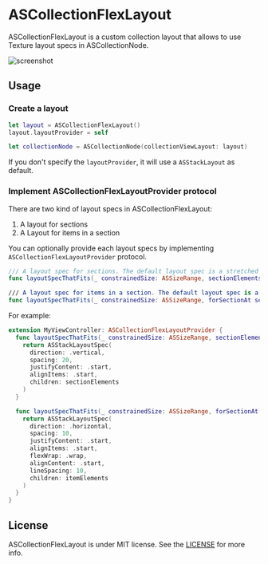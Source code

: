 # ASCollectionFlexLayout

ASCollectionFlexLayout is a custom collection layout that allows to use Texture layout specs in ASCollectionNode.

![screenshot](https://user-images.githubusercontent.com/931655/95620861-c3776800-0aab-11eb-81cd-7dd67a71ce4d.png)

## Usage

### Create a layout

```swift
let layout = ASCollectionFlexLayout()
layout.layoutProvider = self

let collectionNode = ASCollectionNode(collectionViewLayout: layout)
```

If you don't specify the `layoutProvider`, it will use a `ASStackLayout` as default.

### Implement ASCollectionFlexLayoutProvider protocol

There are two kind of layout specs in ASCollectionFlexLayout:

1. A layout for sections
2. A Layout for items in a section

You can optionally provide each layout specs by implementing `ASCollectionFlexLayoutProvider` protocol.

```swift
/// A layout spec for sections. The default layout spec is a stretched stack layout with no spacing.
func layoutSpecThatFits(_ constrainedSize: ASSizeRange, sectionElements: [ASLayoutElement]) -> ASLayoutSpec?

/// A layout spec for items in a section. The default layout spec is a flex-wrapping stack with no spacing.
func layoutSpecThatFits(_ constrainedSize: ASSizeRange, forSectionAt section: Int, itemElements: [ASLayoutElement]) -> ASLayoutSpec?
```

For example:

```swift
extension MyViewController: ASCollectionFlexLayoutProvider {
  func layoutSpecThatFits(_ constrainedSize: ASSizeRange, sectionElements: [ASLayoutElement]) -> ASLayoutSpec? {
    return ASStackLayoutSpec(
      direction: .vertical,
      spacing: 20,
      justifyContent: .start,
      alignItems: .start,
      children: sectionElements
    )
  }

  func layoutSpecThatFits(_ constrainedSize: ASSizeRange, forSectionAt section: Int, itemElements: [ASLayoutElement]) -> ASLayoutSpec? {
    return ASStackLayoutSpec(
      direction: .horizontal,
      spacing: 10,
      justifyContent: .start,
      alignItems: .start,
      flexWrap: .wrap,
      alignContent: .start,
      lineSpacing: 10,
      children: itemElements
    )
  }
}
```

## License

ASCollectionFlexLayout is under MIT license. See the [LICENSE](LICENSE) for more info.
